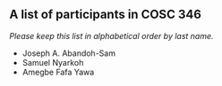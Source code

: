 A list of participants in COSC 346
---------------------------------

*Please keep this list in alphabetical order by last name.*

* Joseph A. Abandoh-Sam
* Samuel Nyarkoh
* Amegbe Fafa Yawa

